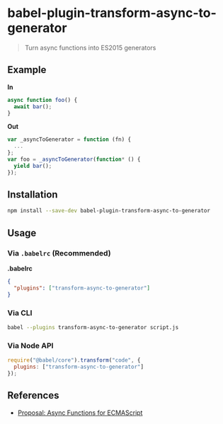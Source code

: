 # babel-plugin-transform-async-to-generator

> Turn async functions into ES2015 generators

## Example

**In**

```javascript
async function foo() {
  await bar();
}
```

**Out**

```javascript
var _asyncToGenerator = function (fn) {
  ...
};
var foo = _asyncToGenerator(function* () {
  yield bar();
});
```

## Installation

```sh
npm install --save-dev babel-plugin-transform-async-to-generator
```

## Usage

### Via `.babelrc` (Recommended)

**.babelrc**

```json
{
  "plugins": ["transform-async-to-generator"]
}
```

### Via CLI

```sh
babel --plugins transform-async-to-generator script.js
```

### Via Node API

```javascript
require("@babel/core").transform("code", {
  plugins: ["transform-async-to-generator"]
});
```

## References

* [Proposal: Async Functions for ECMAScript](https://github.com/tc39/ecmascript-asyncawait)
